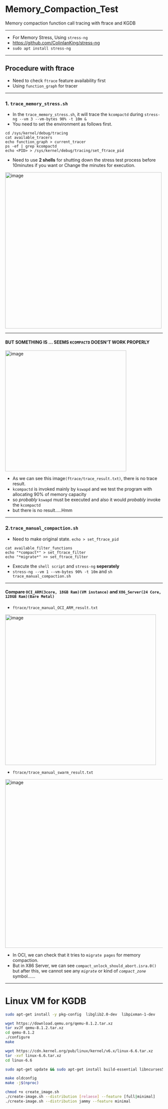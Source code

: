 # Memory_Compaction_Test
Memory compaction function call tracing with ftrace and KGDB

---
- For Memory Stress, Using `stress-ng`
- https://github.com/ColinIanKing/stress-ng
- `sudo apt install stress-ng`
---
## Procedure with ftrace
- Need to check `ftrace` feature availability first
- Using `function_graph` for tracer
---

### 1. `trace_memory_stress.sh`
- In the `trace_memory_stress.sh`, it will trace the `kcompactd` during `stress-ng --vm 3 --vm-bytes 90% -t 10m &`
- You need to set the environment as follows first.
```
cd /sys/kernel/debug/tracing
cat available_tracers
echo function_graph > current_tracer
ps -ef | grep kcompactd
echo <PID> > /sys/kernel/debug/tracing/set_ftrace_pid
```
- Need to use **2 shells** for shutting down the stress test process before 10minutes if you want or Change the minutes for execution.

<img width="500" alt="image" src="https://github.com/JongHoB/Memory_Compaction_Test/assets/78012131/0a92da69-f4d6-4ee3-aeb2-0e18bda069d8">


  ---

#### BUT SOMETHING IS ... SEEMS `KCOMPACTD` DOESN'T WORK PROPERLY
 <img width="387" alt="image" src="https://github.com/JongHoB/Memory_Compaction_Test/assets/78012131/7ae192ff-7779-4c3e-9b78-1682c8077bd0">
 
  - As we can see this image`(ftrace/trace_result.txt)`, there is no trace result.
  - `kcompactd` is invoked mainly by `kswapd` and we test the program with allocating 90% of memory capacity
  - so *probably* `kswapd` must be executed and also it would *probably* invoke the `kcompactd`
  - but there is no result.....Hmm


---
### 2.`trace_manual_compaction.sh`
- Need to make original state. `echo > set_ftrace_pid`
  
```
cat available_filter_functions
echo "*compact*" > set_ftrace_filter
echo "*migrate*" >> set_ftrace_filter

```  
- Execute the `shell script` and `stress-ng` **seperately**
- `stress-ng --vm 1 --vm-bytes 90% -t 10m` and `sh trace_manual_compaction.sh`
 ---
 #### Compare `OCI_ARM(3core, 18GB Ram)(VM instance)` and `X86_Server(24 Core, 128GB Ram)(Bare Metal)`
  - `ftrace/trace_manual_OCI_ARM_result.txt`
 <img width="482" alt="image" src="https://github.com/JongHoB/Memory_Compaction_Test/assets/78012131/2f82d03e-1e7e-4878-9b2a-5013e0a41789">
 
  - `ftrace/trace_manual_swarm_result.txt`
<img width="540" alt="image" src="https://github.com/JongHoB/Memory_Compaction_Test/assets/78012131/3573d62c-6edd-4183-987a-ed90824fc6e3">

   - In OCI, we can check that it tries to `migrate pages` for memory compaction.
   - But in X86 Server, we can see `compact_unlock_should_abort.isra.0()` but after this, we cannot see any *`migrate`* or kind of *`compact_zone`* symbol......



---
# Linux VM for KGDB

```bash
sudo apt-get install -y pkg-config  libglib2.0-dev  libpixman-1-dev
```

```bash
wget https://download.qemu.org/qemu-8.1.2.tar.xz
tar xvJf qemu-8.1.2.tar.xz
cd qemu-8.1.2
./configure
make
```

```bash
wget https://cdn.kernel.org/pub/linux/kernel/v6.x/linux-6.6.tar.xz
tar -xvf linux-6.6.tar.xz
cd linux-6.6
```

```bash
sudo apt-get update && sudo apt-get install build-essential libncurses5 libncurses5-dev bin86 kernel-package libssl-dev bison flex libelf-dev
```

```bash
make oldconfig
make -j$(nproc)
```

```bash
chmod +x create_image.sh
./create-image.sh --distribution [relaese] --feature [full|minimal]
./create-image.sh --distribution jammy --feature minimal
```
